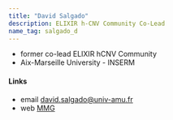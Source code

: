 ```yaml
---
title: "David Salgado"
description: ELIXIR h-CNV Community Co-Lead
name_tag: salgado_d
---
```


* former co-lead ELIXIR hCNV Community
* Aix-Marseille University - INSERM

<!--more-->

#### Links

* email [david.salgado@univ-amu.fr](mailto:david.salgado@univ-amu.fr)  
* web [MMG](https://www.marseille-medical-genetics.org/fr/c-beroud/)  
